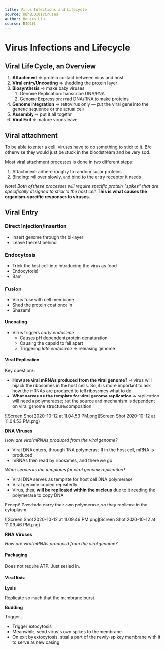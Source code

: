 ```yaml
---
title: Virus Infections and Lifecycle
source: KBhBIO101Viruses
author: Houjun Liu
course: BIO101
---
```


# Virus Infections and Lifecycle

## Viral Life Cycle, an Overview
1. **Attachment** => protein contact between virus and host
2. **Viral entry/Uncoating** => shedding the protein layer
3. **Biosynthesis** => make baby viruses
	1. Genome Replication: transcribe DNA/RNA
	2. Genome Expression: read DNA/RNA to make proteins
4.  **Genome integration** => retrovirus only — put the viral gene into the genetic sequence of the actual cell
5.  **Assembly** => put it all togethr
6.  **Viral Exit** => mature virons leave

## Viral attachment
To be able to enter a cell, viruses have to do something to stick to it. B/c otherwise they would just be stuck in the bloodstream and be very sod.

Most viral attachment processes is done in two different steps:

1. Attachment: adhere roughly to random sugar proteins
2. Binding: roll over slowly, and bind to the entry receptor it needs

*Note! Both of these processes will require specific protein "spikes" that are specifically designed to stick to the host cell.* **This is what causes the organism-specific responses to viruses.**

## Viral Entry
### Direct Injection/insertion
- Insert genome through the bi-layer
- Leave the rest behind

### Endocytosis
- Trick the host cell into introducing the virus as food
- Endocytosis!
- Bam

### Fusion
 - Virus fuse with cell membrane
 - Shed the protein coat once in
 - Shazam!

#### Uncoating
* Virus triggers *early endosome*
	* Causes pH dependent protein denaturation
	* Causing the capsid to fall apart
	* Triggering *late endosome* => releasing genome

#### Viral Replication
Key questions:

- **How are viral mRNAs produced from the viral genome?** => virus will hijack the ribosomes in the host cells. So, it is more important to ask how the mRNAs are produced to tell ribosomes what to do
- **What serves as the template for viral genome replication** => replication will need a polymeraese; but the source and mechanism is dependent on viral genome structure/composition

![Screen Shot 2020-10-12 at 11.04.53 PM.png](Screen Shot 2020-10-12 at 11.04.53 PM.png)

**DNA Viruses**

*How are viral mRNAs produced from the viral genome?*

- Viral DNA enters, through RNA polymerase II in the host cell, mRNA is produced
- mRNAs then read  by ribosomes, and there we go

*What serves as the templates for viral genome replication?*

- Viral DNA serves as template for host cell DNA polymerase
- Viral genome copied repeatedly
- Virus, then, **will be replicated within the nucleus** due to it needing the polymerase to copy DNA

Except! Poxvirade carry their own polymerase, so they replicate in the cytoplasm.

![Screen Shot 2020-10-12 at 11.09.46 PM.png](Screen Shot 2020-10-12 at 11.09.46 PM.png)

**RNA Viruses**

*How are viral mRNAs produced from the viral genome?*

#### Packaging

Does not require ATP. Just sealed in.

#### Viral Exis

**Lysis**

Replicate so much that the membrane burst.

**Budding**

Trigger...

- Trigger extocytosis
- Meanwhile, send virus's own spikes to the membrane
- On exit by extocytosis, steal a part of the newly-spikey membrane with it to serve as new casing
